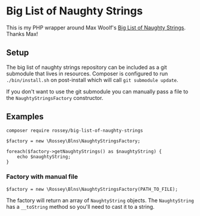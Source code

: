 # Big List of Naughty Strings
This is my PHP wrapper around Max Woolf's [Big List of Naughty Strings](https://github.com/minimaxir/big-list-of-naughty-strings). Thanks Max!

## Setup
The big list of naughty strings repository can be included as a git submodule that lives in resources.
Composer is configured to run `./bin/install.sh` on post-install which will call `git submodule update`.

If you don't want to use the git submodule you can manually pass a file to the `NaughtyStringsFactory` constructor.

## Examples

    composer require rossey/big-list-of-naughty-strings

    $factory = new \Rossey\Blns\NaughtyStringsFactory;

    foreach($factory->getNaughtyStrings() as $naughtyString) {
        echo $naughtyString;
    }

### Factory with manual file

    $factory = new \Rossey\Blns\NaughtyStringsFactory(PATH_TO_FILE);

The factory will return an array of `NaughtyString` objects. The `NaughtyString` has a `__toString` method so you'll need to cast it to a string.